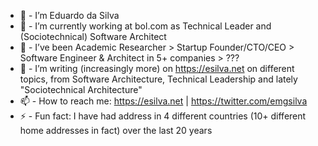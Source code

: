 * 🔭 - I’m Eduardo da Silva
* 🌱 - I’m currently working at bol.com as Technical Leader and (Sociotechnical) Software Architect
* 👯 - I’ve been Academic Researcher > Startup Founder/CTO/CEO > Software Engineer & Architect in 5+ companies > ???
* 🤔 - I’m writing (increasingly more) on https://esilva.net on different topics, from Software Architecture, Technical Leadership and lately "Sociotechnical Architecture"
* 📫 - How to reach me: https://esilva.net | https://twitter.com/emgsilva
* ⚡ - Fun fact: I have had address in 4 different countries (10+ different home addresses in fact) over the last 20 years
